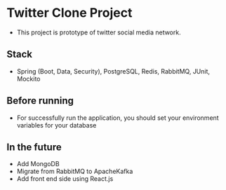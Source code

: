 # Twitter Clone Project

- This project is prototype of twitter social media network.

## Stack

- Spring (Boot, Data, Security), PostgreSQL, Redis, RabbitMQ, JUnit, Mockito

## Before running

- For successfully run the application, you should set your environment variables for your database

## In the future

- Add MongoDB
- Migrate from RabbitMQ to ApacheKafka
- Add front end side using React.js
